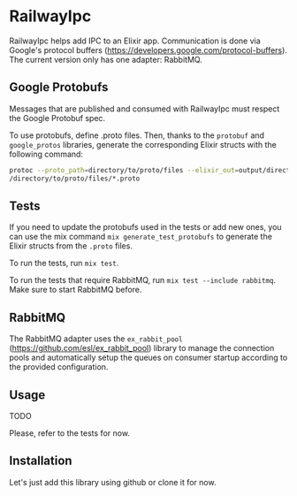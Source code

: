 # RailwayIpc

RailwayIpc helps add IPC to an Elixir app. Communication is done via Google's protocol buffers (https://developers.google.com/protocol-buffers). The current version only has one adapter: RabbitMQ.

## Google Protobufs

Messages that are published and consumed with RailwayIpc must respect the Google Protobuf spec.

To use protobufs, define .proto files.  Then, thanks to the `protobuf` and `google_protos`
libraries, generate the corresponding Elixir structs with the following command:

```bash
protoc --proto_path=directory/to/proto/files --elixir_out=output/directory
/directory/to/proto/files/*.proto
```

## Tests

If you need to update the protobufs used in the tests or add new ones, you can use the mix command `mix generate_test_protobufs` to generate the Elixir structs from the `.proto` files.

To run the tests, run `mix test`.

To run the tests that require RabbitMQ, run `mix test --include rabbitmq`. Make sure to start
RabbitMQ before.

## RabbitMQ

The RabbitMQ adapter uses the `ex_rabbit_pool` (https://github.com/esl/ex_rabbit_pool) library to manage the connection pools and
automatically setup the queues on consumer startup according to the provided configuration.

## Usage

TODO

Please, refer to the tests for now.

## Installation

Let's just add this library using github or clone it for now.
